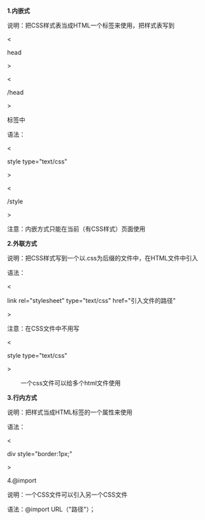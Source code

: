 **1.内嵌式**

说明：把CSS样式表当成HTML一个标签来使用，把样式表写到

&lt;

head

&gt;

&lt;

/head

&gt;

标签中

语法：

&lt;

style type="text/css"

&gt;

&lt;

/style

&gt;

注意：内嵌方式只能在当前（有CSS样式）页面使用

  


**2.外联方式**

说明：把CSS样式写到一个以.css为后缀的文件中，在HTML文件中引入

语法：

&lt;

link rel="stylesheet" type="text/css" href="引入文件的路径"

&gt;

注意：在CSS文件中不用写

&lt;

style type="text/css"

&gt;

        一个css文件可以给多个html文件使用

  


  


**3.行内方式**

说明：把样式当成HTML标签的一个属性来使用

语法：

&lt;

div style="border:1px;"

&gt;

  


4.@import

说明：一个CSS文件可以引入另一个CSS文件

语法：@import URL（"路径"）；

